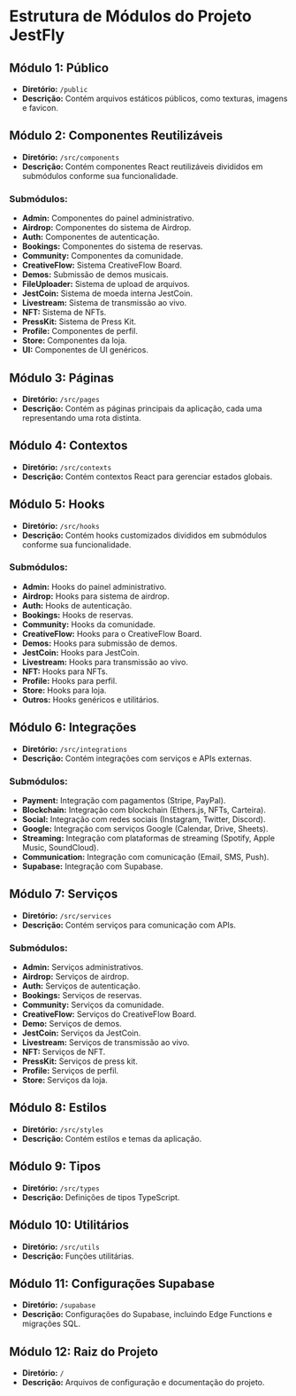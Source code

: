 # Estrutura de Módulos do Projeto JestFly

## Módulo 1: Público
- **Diretório:** `/public`
- **Descrição:** Contém arquivos estáticos públicos, como texturas, imagens e favicon.

## Módulo 2: Componentes Reutilizáveis
- **Diretório:** `/src/components`
- **Descrição:** Contém componentes React reutilizáveis divididos em submódulos conforme sua funcionalidade.

### Submódulos:
- **Admin:** Componentes do painel administrativo.
- **Airdrop:** Componentes do sistema de Airdrop.
- **Auth:** Componentes de autenticação.
- **Bookings:** Componentes do sistema de reservas.
- **Community:** Componentes da comunidade.
- **CreativeFlow:** Sistema CreativeFlow Board.
- **Demos:** Submissão de demos musicais.
- **FileUploader:** Sistema de upload de arquivos.
- **JestCoin:** Sistema de moeda interna JestCoin.
- **Livestream:** Sistema de transmissão ao vivo.
- **NFT:** Sistema de NFTs.
- **PressKit:** Sistema de Press Kit.
- **Profile:** Componentes de perfil.
- **Store:** Componentes da loja.
- **UI:** Componentes de UI genéricos.

## Módulo 3: Páginas
- **Diretório:** `/src/pages`
- **Descrição:** Contém as páginas principais da aplicação, cada uma representando uma rota distinta.

## Módulo 4: Contextos
- **Diretório:** `/src/contexts`
- **Descrição:** Contém contextos React para gerenciar estados globais.

## Módulo 5: Hooks
- **Diretório:** `/src/hooks`
- **Descrição:** Contém hooks customizados divididos em submódulos conforme sua funcionalidade.

### Submódulos:
- **Admin:** Hooks do painel administrativo.
- **Airdrop:** Hooks para sistema de airdrop.
- **Auth:** Hooks de autenticação.
- **Bookings:** Hooks de reservas.
- **Community:** Hooks da comunidade.
- **CreativeFlow:** Hooks para o CreativeFlow Board.
- **Demos:** Hooks para submissão de demos.
- **JestCoin:** Hooks para JestCoin.
- **Livestream:** Hooks para transmissão ao vivo.
- **NFT:** Hooks para NFTs.
- **Profile:** Hooks para perfil.
- **Store:** Hooks para loja.
- **Outros:** Hooks genéricos e utilitários.

## Módulo 6: Integrações
- **Diretório:** `/src/integrations`
- **Descrição:** Contém integrações com serviços e APIs externas.

### Submódulos:
- **Payment:** Integração com pagamentos (Stripe, PayPal).
- **Blockchain:** Integração com blockchain (Ethers.js, NFTs, Carteira).
- **Social:** Integração com redes sociais (Instagram, Twitter, Discord).
- **Google:** Integração com serviços Google (Calendar, Drive, Sheets).
- **Streaming:** Integração com plataformas de streaming (Spotify, Apple Music, SoundCloud).
- **Communication:** Integração com comunicação (Email, SMS, Push).
- **Supabase:** Integração com Supabase.

## Módulo 7: Serviços
- **Diretório:** `/src/services`
- **Descrição:** Contém serviços para comunicação com APIs.

### Submódulos:
- **Admin:** Serviços administrativos.
- **Airdrop:** Serviços de airdrop.
- **Auth:** Serviços de autenticação.
- **Bookings:** Serviços de reservas.
- **Community:** Serviços da comunidade.
- **CreativeFlow:** Serviços do CreativeFlow Board.
- **Demo:** Serviços de demos.
- **JestCoin:** Serviços da JestCoin.
- **Livestream:** Serviços de transmissão ao vivo.
- **NFT:** Serviços de NFT.
- **PressKit:** Serviços de press kit.
- **Profile:** Serviços de perfil.
- **Store:** Serviços da loja.

## Módulo 8: Estilos
- **Diretório:** `/src/styles`
- **Descrição:** Contém estilos e temas da aplicação.

## Módulo 9: Tipos
- **Diretório:** `/src/types`
- **Descrição:** Definições de tipos TypeScript.

## Módulo 10: Utilitários
- **Diretório:** `/src/utils`
- **Descrição:** Funções utilitárias.

## Módulo 11: Configurações Supabase
- **Diretório:** `/supabase`
- **Descrição:** Configurações do Supabase, incluindo Edge Functions e migrações SQL.

## Módulo 12: Raiz do Projeto
- **Diretório:** `/`
- **Descrição:** Arquivos de configuração e documentação do projeto.